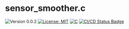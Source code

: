 # sensor_smoother.c

<versionBadge>![Version 0.0.2](https://img.shields.io/badge/version-0.0.2-blue.svg)</versionBadge>
[![License: MIT](https://img.shields.io/badge/License-MIT-yellow.svg)](https://opensource.org/licenses/MIT)
[![C](https://img.shields.io/badge/Language-C-blue.svg)](https://en.wikipedia.org/wiki/C_(programming_language))
[![CI/CD Status Badge](https://github.com/mofosyne/sensor_smoother.c/actions/workflows/ci.yml/badge.svg)](https://github.com/mofosyne/sensor_smoother.c/actions)
